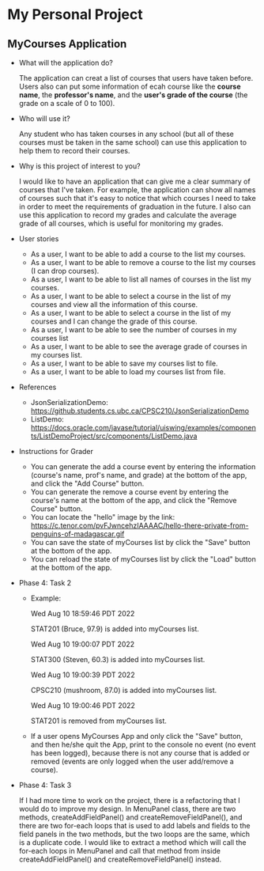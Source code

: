 # My Personal Project

## MyCourses Application

- What will the application do?  

    The application can creat a list of courses that users have taken before. Users also can put some information of ecah course like the **course name**, the **professor's name**, and the **user's grade of the course** (the grade on a scale of 0 to 100).
    
- Who will use it? 

    Any student who has taken courses in any school (but all of these courses must be taken in the same school) can use this application to help them to record their courses. 

- Why is this project of interest to you? 
    
    I would like to have an application that can give me a clear summary of courses that I've taken. For example, the application can show all names of courses such that it's easy to notice that which courses I need to take in order to meet the requirements of graduation in the future. I also can use this application to record my grades and calculate the average grade of all courses, which is useful for monitoring my grades.
    
- User stories 
    - As a user, I want to be able to add a course to the list my courses. 
    - As a user, I want to be able to remove a course to the list my courses (I can drop courses).
    - As a user, I want to be able to list all names of courses in the list my courses. 
    - As a user, I want to be able to select a course in the list of my courses and view all the information of this course.
    - As a user, I want to be able to select a course in the list of my courses and I can change the grade of this course.
    - As a user, I want to be able to see the number of courses in my courses list
    - As a user, I want to be able to see the average grade of courses in my courses list.
    - As a user, I want to be able to save my courses list to file.
    - As a user, I want to be able to load my courses list from file.

- References
    - JsonSerializationDemo: https://github.students.cs.ubc.ca/CPSC210/JsonSerializationDemo
    - ListDemo: https://docs.oracle.com/javase/tutorial/uiswing/examples/components/ListDemoProject/src/components/ListDemo.java

- Instructions for Grader
    - You can generate the add a course event by entering the information (course's name, prof's name, and grade) at the bottom of the app, and click the "Add Course" button.
    - You can generate the remove a course event by entering the course's name at the bottom of the app, and click the "Remove Course" button.
    - You can locate the "hello" image by the link: https://c.tenor.com/pvFJwncehzIAAAAC/hello-there-private-from-penguins-of-madagascar.gif
    - You can save the state of myCourses list by click the "Save" button at the bottom of the app.
    - You can reload the state of myCourses list by click the "Load" button at the bottom of the app.

- Phase 4: Task 2
    - Example:

        Wed Aug 10 18:59:46 PDT 2022

        STAT201 (Bruce, 97.9) is added into myCourses list.

        Wed Aug 10 19:00:07 PDT 2022

        STAT300 (Steven, 60.3) is added into myCourses list.

        Wed Aug 10 19:00:39 PDT 2022

        CPSC210 (mushroom, 87.0) is added into myCourses list.

        Wed Aug 10 19:00:46 PDT 2022

        STAT201 is removed from myCourses list.
        
    - If a user opens MyCourses App and only click the "Save" button, and then he/she quit the App, print to the console no event (no event has been logged), because there is not any course that is added or removed (events are only logged when the user add/remove a course).     
    
- Phase 4: Task 3
    
    If I had more time to work on the project, there is a refactoring that I would do to improve my design. In MenuPanel class, there are two methods, createAddFieldPanel() and createRemoveFieldPanel(), and there are two for-each loops that is used to add labels and fields to the field panels in the two methods, but the two loops are the same, which is a duplicate code. I would like to extract a method which will call the for-each loops in MenuPanel and call that method from inside createAddFieldPanel() and createRemoveFieldPanel() instead.



